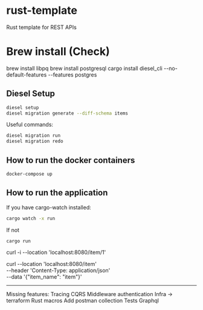 # rust-template
Rust template for REST APIs

# Brew install (Check)
brew install libpq
brew install postgresql
cargo install diesel_cli --no-default-features --features postgres

## Diesel Setup
```bash
diesel setup
diesel migration generate --diff-schema items
```

Useful commands:
```bash
diesel migration run
diesel migration redo
```
## How to run the docker containers
```bash
docker-compose up
```

## How to run the application
If you have cargo-watch installed:
```bash
cargo watch -x run 
```
If not
```bash
cargo run
```

curl -i --location 'localhost:8080/item/1'

curl --location 'localhost:8080/item' \
--header 'Content-Type: application/json' \
--data '{"item_name": "item"}'

------------------

Missing features:
Tracing
CQRS
Middleware authentication
Infra -> terraform
Rust macros
Add postman collection
Tests
Graphql
